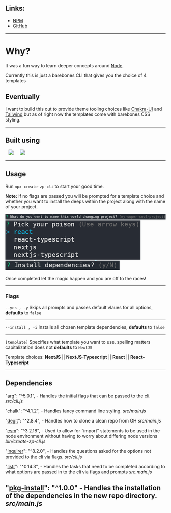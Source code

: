## Links:

- [NPM](https://www.npmjs.com/package/create-zp-cli)
- [GitHub](https://github.com/ZachCodedThat/create-zp-cli-public)

---

# Why?

It was a fun way to learn deeper concepts around [Node](https://nodejs.org/en/).

Currently this is just a barebones CLI that gives you the choice of 4 templates

## Eventually

I want to build this out to provide theme tooling choices like [Chakra-UI](https://chakra-ui.com/) and [Tailwind](https://tailwindcss.com/) but as of right now the templates come with barebones CSS styling.

---

## Built using

<span style="text-align:span;padding-left:10px"><span><img style="height:100px" src="https://api.iconify.design/logos/nodejs-icon.svg" /><img style="padding-left:20px;height:100px" src="https://api.iconify.design/logos/npm-icon.svg" /></span>

---

## Usage

Run `npx create-zp-cli` to start your good time.

**Note:** If no flags are passed you will be prompted for a template choice and whether you want to install the deeps within the project along with the name of your project.

![Project Name cli question](public/projectName.png)
![Template cli question](public/template.png)
![Install deeps cli question](public/deepsInstall.png)

Once completed let the magic happen and you are off to the races!

---

### Flags

`--yes , -y` Skips all prompts and passes default vlaues for all options, **defaults** to `false`

---

`--install , -i` Installs all chosen template dependencies, **defaults** to `false`

---

`[template]` Specifies what template you want to use. spelling matters capitalization does not **defaults** to `NextJS`

Template choices: **NextJS** || **NextJS-Typescript** || **React** || **React-Typescript**

---

## Dependencies

"[arg](https://www.npmjs.com/package/arg)": "^5.0.1", - Handles the initial flags that can be passed to the cli. _src/cli.js_

"[chalk](https://www.npmjs.com/package/chalk)": "^4.1.2", - Handles fancy command line styling. _src/main.js_

"[degit](https://www.npmjs.com/package/degit)": "^2.8.4", - Handles how to clone a clean repo from GH _src/main.js_

"[esm](https://www.npmjs.com/package/esm)": "^3.2.18", - Used to allow for “import” statements to be used in the node environment without having to worry about differing node versions _bin/create-zp-cli.js_

"[inquirer](https://www.npmjs.com/package/inquirer)": "^8.2.0", - Handles the questions asked for the options not provided to the cli via flags. _src/cli.js_

"[listr](https://www.npmjs.com/package/listr)": "^0.14.3", - Handles the tasks that need to be completed according to what options are passed in to the cli via flags and prompts _src.main.js_

## "[pkg-install](https://www.npmjs.com/package/pkg-install)": "^1.0.0" - Handles the installation of the dependencies in the new repo directory. _src/main.js_
